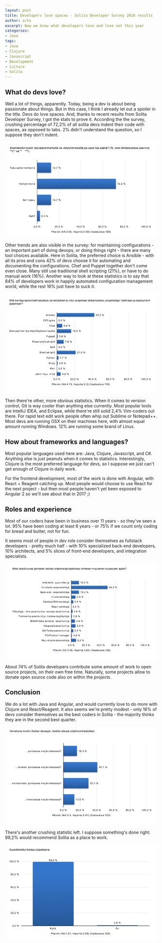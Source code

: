 ```yaml
---
layout: post
title: Developers love spaces - Solita Developer Survey 2016 results
author: arto
excerpt: Now we know what developers love and love not this year
categories: 
- Java
tags: 
- Java
- Clojure 
- Javascript
- Development
- Culture
- Solita
---
```


## What do devs love?

Well a lot of things, apparently. Today, being a dev is about being passionate about things. But in this case, I think I already let out a spoiler in the title. Devs do love spaces. And, thanks to recent results from Solita Developer Survey, I got the stats to prove it. According the the survey, crushing percentage of 72,2% of all solita devs indent their code with spaces, as opposed to tabs. 2% didn't understand the question, so I suppose they don't indent.

![Would you indent code with tabs or spaces?](/img/devs-love-spaces/spaces-vs-tabs.png)

Other trends are also visible in the survey: for maintaining configurations - an important part of doing devops, or doing things right - there are many tool choices available. Here in Solita, the preferred choice is Ansible - with all its pros and cons 42% of devs choose it for automating and documenting the configurations. Chef and Puppet together don't come even close. Many still use traditional shell scripting (21%), or have to do manual work (16%). Another way to look at these statistics is to say that 84% of developers work in happily automated configuration management world, while the rest 16% just have to suck it.

![How do you manage?](/img/devs-love-spaces/configuration-management.png)

Then there're other, more obvious statistics. When it comes to version control, Git is way cooler than anything else currently. Most popular tools are IntelliJ IDEA, and Eclipse, while there're still solid 2,4% Vim-coders out there. For rapid text edit work people often whip out Sublime or Notepad++. Most devs are running OSX on their machines here, with almost equal amount running Windows. 12% are running some brand of Linux. 

## How about frameworks and languages?

Most popular languages used here are: Java, Clojure, Javascript, and C#. Anything else is just peanuts when it comes to statistics. Interestingly, Clojure is the most preferred language for devs, so I suppose we just can't get enough of Clojure in daily work.

For the frontend development, most of the work is done with Angular, with React + Reagent catching up. Most people would choose to use React for the next project - but then most people haven't yet been exposed to Angular 2 so we'll see about that in 2017 ;) 

## Roles and experience

Most of our coders have been in business over 11 years - so they've seen a lot. 95% have been coding at least 6 years - or 75% if we count only coding for bread and butter, not for fun.

It seems most of people in dev role consider themselves as fullstack developers - pretty much half - with 10% specialized back-end developers, 10% architects, and 5% slices of front-end developers, and integration specialists.

![Roles in projects?](/img/devs-love-spaces/roles.png)

About 74% of Solita developers contribute some amount of work to open source projects, on their own free time. Naturally, some projects allow to donate open source code also on within the projects. 

## Conclusion

We do a lot with Java and Angular, and would currently love to do more with Clojure and React/Reagent. It also seems we're pretty modest - only 16% of devs consider themselves as the best coders in Solita - the majority thinks they are in the second best quarter.

![Devs mad skills?](/img/devs-love-spaces/skills.png)

There's another crushing statistic left. I suppose something's done right: 99,2% would recommend Solita as a place to work.

![Would you recommend Solita as place to work?](/img/devs-love-spaces/would-you-recommend.png)

